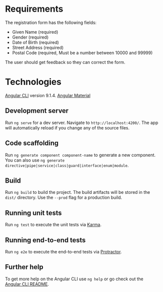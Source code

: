 # Requirements

The registration form has the following fields:
 - Given Name (required)
 - Gender (required)
 - Date of Birth (required)
 - Street Address (required)
 - Postal Code (required, Must be a number between 10000 and 99999)

The user should get feedback so they can correct the form.

# Technologies

[Angular CLI](https://github.com/angular/angular-cli) version 9.1.4.
[Angular Material](https://material.angular.io/)

## Development server

Run `ng serve` for a dev server. Navigate to `http://localhost:4200/`. The app will automatically reload if you change any of the source files.

## Code scaffolding

Run `ng generate component component-name` to generate a new component. You can also use `ng generate directive|pipe|service|class|guard|interface|enum|module`.

## Build

Run `ng build` to build the project. The build artifacts will be stored in the `dist/` directory. Use the `--prod` flag for a production build.

## Running unit tests

Run `ng test` to execute the unit tests via [Karma](https://karma-runner.github.io).

## Running end-to-end tests

Run `ng e2e` to execute the end-to-end tests via [Protractor](http://www.protractortest.org/).

## Further help

To get more help on the Angular CLI use `ng help` or go check out the [Angular CLI README](https://github.com/angular/angular-cli/blob/master/README.md).

